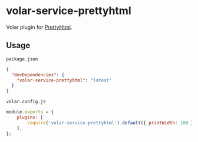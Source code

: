 # volar-service-prettyhtml

Volar plugin for [PrettyHtml](https://prettyhtml.netlify.app/).

## Usage

`package.json`

```json
{
  "devDependencies": {
    "volar-service-prettyhtml": "latest"
  }
}
```

`volar.config.js`

```js
module.exports = {
	plugins: [
		require('volar-service-prettyhtml').default({ printWidth: 100 }),
	],
};
```
